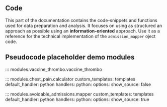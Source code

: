 ## Code

This part of the documentation contains the code-snippets and functions used for data preparation and analysis. It focuses on using as structured an approach as possible using an **information-oriented** approach. Use it as a
reference for the technical implementation of the
`admission_mapper` oject code.

## Pseudocode placeholder demo modules

::: modules.vaccine_thrombo.vaccine_thrombo

::: modules.chest_pain.calculator
    custom_templates: templates
    default_handler: python
    handlers:
      python:
        options:
          show_source: false

::: modules.avoidable_admissions.mapper
    custom_templates: templates
    default_handler: python
    handlers:
      python:
        options:
          show_source: true